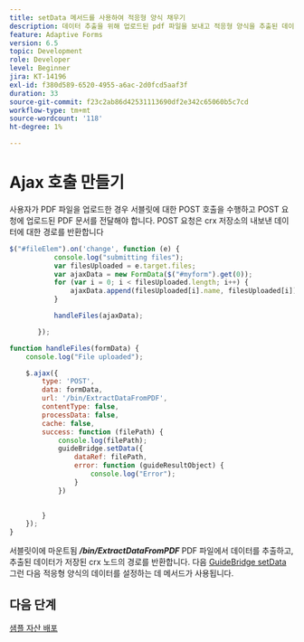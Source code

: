```yaml
---
title: setData 메서드를 사용하여 적응형 양식 채우기
description: 데이터 추출을 위해 업로드된 pdf 파일을 보내고 적응형 양식을 추출된 데이터로 채웁니다
feature: Adaptive Forms
version: 6.5
topic: Development
role: Developer
level: Beginner
jira: KT-14196
exl-id: f380d589-6520-4955-a6ac-2d0fcd5aaf3f
duration: 33
source-git-commit: f23c2ab86d42531113690df2e342c65060b5c7cd
workflow-type: tm+mt
source-wordcount: '118'
ht-degree: 1%

---
```


# Ajax 호출 만들기

사용자가 PDF 파일을 업로드한 경우 서블릿에 대한 POST 호출을 수행하고 POST 요청에 업로드된 PDF 문서를 전달해야 합니다. POST 요청은 crx 저장소의 내보낸 데이터에 대한 경로를 반환합니다

```javascript
$("#fileElem").on('change', function (e) {
           console.log("submitting files");
           var filesUploaded = e.target.files;
           var ajaxData = new FormData($("#myform").get(0));
           for (var i = 0; i < filesUploaded.length; i++) {
               ajaxData.append(filesUploaded[i].name, filesUploaded[i]);
           }

           handleFiles(ajaxData);

       });

function handleFiles(formData) {
    console.log("File uploaded");

    $.ajax({
        type: 'POST',
        data: formData,
        url: '/bin/ExtractDataFromPDF',
        contentType: false,
        processData: false,
        cache: false,
        success: function (filePath) {
            console.log(filePath);
            guideBridge.setData({
                dataRef: filePath,
                error: function (guideResultObject) {
                    console.log("Error");
                }
            })
            

        }
    });
}
```

서블릿이에 마운트됨 **_/bin/ExtractDataFromPDF_** PDF 파일에서 데이터를 추출하고, 추출된 데이터가 저장된 crx 노드의 경로를 반환합니다.
다음 [GuideBridge setData](https://developer.adobe.com/experience-manager/reference-materials/6-5/forms/javascript-api/GuideBridge.html#setData__anchor) 그런 다음 적응형 양식의 데이터를 설정하는 데 메서드가 사용됩니다.

## 다음 단계

[샘플 자산 배포](./test-the-solution.md)
